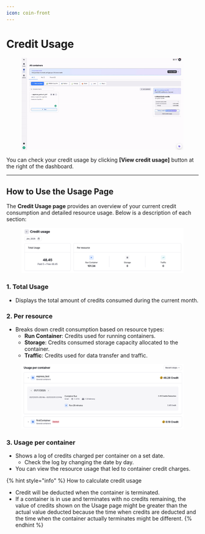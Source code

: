 ```yaml
---
icon: coin-front
---
```


# Credit Usage

<figure><img src="../../.gitbook/assets/2025-02-013.44.33-ezgif.com-video-to-gif-converter.gif" alt=""><figcaption></figcaption></figure>

You can check your credit usage by clicking **\[View credit usage]** button at the right of the dashboard.

***

## **How to Use the Usage Page**

The **Credit Usage page** provides an overview of your current credit consumption and detailed resource usage. Below is a description of each section:

<figure><img src="../../.gitbook/assets/image (3) (1) (1) (1).png" alt=""><figcaption></figcaption></figure>

### **1. Total Usage**

* Displays the total amount of credits consumed during the current month.

### **2. Per resource**

* Breaks down credit consumption based on resource types:
  * **Run Container**: Credits used for running containers.
  * **Storage**: Credits consumed storage capacity allocated to the container.
  * **Traffic**: Credits used for data transfer and traffic.

<figure><img src="../../.gitbook/assets/image (2) (1) (1) (1) (1) (1).png" alt=""><figcaption></figcaption></figure>

### 3. Usage per container

* Shows a log of credits charged per container on a set date.
  * Check the log by changing the date by day.
* You can view the resource usage that led to container credit charges.

{% hint style="info" %}
How to calculate credit usage

* Credit will be deducted when the container is terminated.
* If a container is in use and terminates with no credits remaining, the value of credits shown on the Usage page might be greater than the actual value deducted because the time when credits are deducted and the time when the container actually terminates might be different.
{% endhint %}



